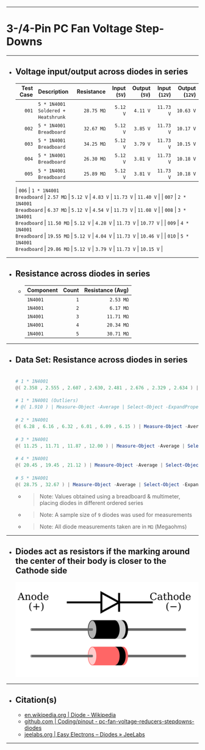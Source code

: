 ***

# 3-/4-Pin PC Fan Voltage Step-Downs

***

- ## Voltage input/output across diodes in series
  | Test Case | Description                               | Resistance | Input (`5V`) | Output (`5V`) | Input (`12V`) | Output (`12V`) |
  | --------: | ----------------------------------------- | ---------: | -----------: | ------------: | ------------: | -------------: |
  |     `001` | `5 * 1N4001`<br />`Soldered + Heatshrunk` | `28.75 MΩ` |     `5.12 V` |      `4.11 V` |     `11.73 V` |      `10.63 V` |
  |     `002` | `5 * 1N4001`<br />`Breadboard`            | `32.67 MΩ` |     `5.12 V` |      `3.85 V` |     `11.73 V` |      `10.17 V` |
  |     `003` | `5 * 1N4001`<br />`Breadboard`            | `34.25 MΩ` |     `5.12 V` |      `3.79 V` |     `11.73 V` |      `10.15 V` |
  |     `004` | `5 * 1N4001`<br />`Breadboard`            | `26.30 MΩ` |     `5.12 V` |      `3.81 V` |     `11.73 V` |      `10.18 V` |
  |     `005` | `5 * 1N4001`<br />`Breadboard`            | `25.89 MΩ` |     `5.12 V` |      `3.81 V` |     `11.73 V` |      `10.18 V` |

  |     `006` | `1 * 1N4001`<br />`Breadboard`            |  `2.57 MΩ` |     `5.12 V` |      `4.83 V` |     `11.73 V` |      `11.40 V` |
  |     `007` | `2 * 1N4001`<br />`Breadboard`            |  `6.37 MΩ` |     `5.12 V` |      `4.54 V` |     `11.73 V` |      `11.08 V` |
  |     `008` | `3 * 1N4001`<br />`Breadboard`            | `11.50 MΩ` |     `5.12 V` |      `4.28 V` |     `11.73 V` |      `10.77 V` |
  |     `009` | `4 * 1N4001`<br />`Breadboard`            | `19.55 MΩ` |     `5.12 V` |      `4.04 V` |     `11.73 V` |      `10.46 V` |
  |     `010` | `5 * 1N4001`<br />`Breadboard`            | `29.86 MΩ` |     `5.12 V` |      `3.79 V` |     `11.73 V` |      `10.15 V` |

***

- ## Resistance across diodes in series
  - | Component        | Count | Resistance (Avg) |
    | :--------------- | ----: | ---------------: |
    | `1N4001` |   `1` |        `2.53 MΩ` |
    | `1N4001` |   `2` |        `6.17 MΩ` |
    | `1N4001` |   `3` |       `11.71 MΩ` |
    | `1N4001` |   `4` |       `20.34 MΩ` |
    | `1N4001` |   `5` |       `30.71 MΩ` |
<!--
  - #### Resistance across similar step downs
    | Component        | Count | Resistance (Avg) |
    | :--------------- | ----: | ---------------: |
    | `Noctua NA-RC7`  |   `1` |        `49.40 Ω` |
    | `Noctua NA-RC7`  |   `2` |        `99.20 Ω` |
    | `Noctua NA-RC7`  |   `3` |       `149.20 Ω` |
    | `Noctua NA-RC12` |   `1` |       `147.90 Ω` |
-->

***

- ## Data Set: Resistance across diodes in series
  ```powershell

  # 1 * 1N4001
  @( 2.358 , 2.555 , 2.607 , 2.630, 2.481 , 2.676 , 2.329 , 2.634 ) | Measure-Object -Average | Select-Object -ExpandProperty "Average" | ForEach-Object  { [Math]::Round(${_}, 2, 1) };

  # 1 * 1N4001 (Outliers)
  # @( 1.910 ) | Measure-Object -Average | Select-Object -ExpandProperty "Average" | ForEach-Object  { [Math]::Round(${_}, 2, 1) };

  # 2 * 1N4001
  @( 6.28 , 6.16 , 6.32 , 6.01 , 6.09 , 6.15 ) | Measure-Object -Average | Select-Object -ExpandProperty "Average" | ForEach-Object  { [Math]::Round(${_}, 2, 1) };

  # 3 * 1N4001
  @( 11.25 , 11.71 , 11.87 , 12.00 ) | Measure-Object -Average | Select-Object -ExpandProperty "Average" | ForEach-Object  { [Math]::Round(${_}, 2, 1) };

  # 4 * 1N4001
  @( 20.45 , 19.45 , 21.12 ) | Measure-Object -Average | Select-Object -ExpandProperty "Average" | ForEach-Object  { [Math]::Round(${_}, 2, 1) };

  # 5 * 1N4001
  @( 28.75 , 32.67 ) | Measure-Object -Average | Select-Object -ExpandProperty "Average" | ForEach-Object  { [Math]::Round(${_}, 2, 1) };

  ```
  - > Note: Values obtained using a breadboard & multimeter, placing diodes in different ordered series
  - > Note: A sample size of `9` diodes was used for measurements
  - > Note: All diode measurements taken are in `MΩ` (Megaohms)

***

- ## Diodes act as resistors if the marking around the center of their body is closer to the Cathode side
  ![pinout - diode_anode-cathode](pinout%20-%20diode_anode-cathode.svg)

***

- ## Citation(s)
  - [en.wikipedia.org | Diode - Wikipedia](https://en.wikipedia.org/wiki/Diode)
  - [github.com | Coding/pinout - pc-fan-voltage-reducers-stepdowns-diodes](https://github.com/mcavallo-git/Coding/blob/main/pinouts/pinout%20-%20pc-fan-voltage-reducers-stepdowns-diodes.md)
  - [jeelabs.org | Easy Electrons – Diodes » JeeLabs](https://jeelabs.org/2011/01/09/easy-electrons-%E2%80%93-diodes/index.html)

***